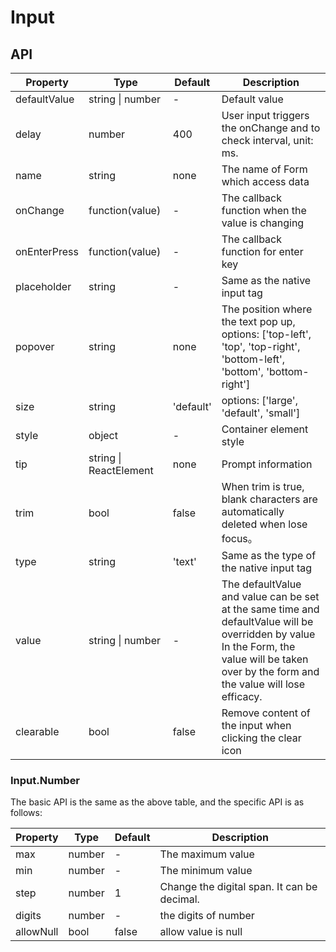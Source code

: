 # Input

<example />

## API

| Property | Type | Default | Description |
| --- | --- | --- | --- |
| defaultValue | string \| number | - | Default value |
| delay | number | 400 | User input triggers the onChange and to check interval, unit: ms.|
| name | string | none | The name of Form which access data |
| onChange | function(value) | - | The callback function when the value is changing |
| onEnterPress | function(value) | - | The callback function for enter key |
| placeholder | string | - | Same as the native input tag |
| popover | string | none | The position where the text pop up, options: \['top-left', 'top', 'top-right', 'bottom-left', 'bottom', 'bottom-right'] |
| size | string | 'default' | options: \['large', 'default', 'small'] |
| style | object | - | Container element style |
| tip | string \| ReactElement | none | Prompt information |
| trim | bool | false | When trim is true, blank characters are automatically deleted when lose focus。 |
| type | string | 'text' | Same as the type of the native input tag |
| value | string \| number | - | The defaultValue and value can be set at the same time and defaultValue will be overridden by value<br />In the Form, the value will be taken over by the form and the value will lose efficacy. |
| clearable | bool | false | Remove content of the input when clicking the clear icon |


### Input.Number

The basic API is the same as the above table, and the specific API is as follows:

| Property | Type | Default | Description |
| --- | --- | --- | --- |
| max | number | - | The maximum value |
| min | number | - | The minimum value|
| step | number | 1 | Change the digital span. It can be decimal. |
| digits | number | - | the digits of number |
| allowNull | bool | false | allow value is null |
